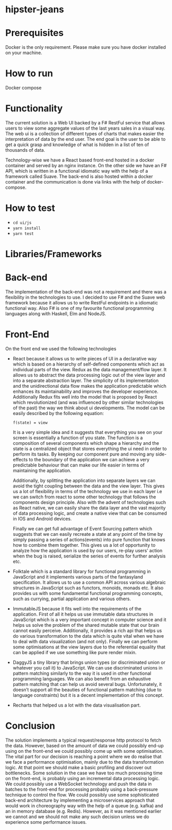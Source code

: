 # hipster-jeans

Prerequisites
=====
Docker is the only requirement. Please make sure you have docker installed on your machine.

How to run
=====
Docker compose

Functionality
=====

The current solution is a Web UI backed by a F# RestFul service that allows users to view some aggregate values of the last years sales in a visual way. The web ui is a collection of different types of charts that makes easier the interpretation of data by the end user. The end goal is the user to be able to get a quick grasp and knowledge of what is hidden in a list of ten of thousands of data.

Technology-wise we have a React based front-end hosted in a docker container and served by an nginx instance. On the other side we have an F# API, which is written in a functional idiomatic way with the help of a framework called Suave. The back-end is also hosted within a docker container and the communication is done via links with the help of docker-compose.

How to test
=====
 - `cd ui/js`
 - `yarn install`
 - `yarn test`

 Libraries/Frameworks
=====

Back-end
=====
The implementation of the back-end was not a requirement and there was a flexibility in the technologies to use. I decided to use F# and the Suave web framework because it allows us to write RestFul endpoints in a idiomatic functional way. Also F# is one of my favourite functional programming languages along with Haskell, Elm and NodeJS.

Front-End
=====

On the front end we used the following technologies

- React  because it allows us to write pieces of UI in a declarative way which is based on a hierarchy of self-defined components which act as individual parts of the view.
Redux as the data management/flow layer. It allows us to abstract the data processing logic out of the view layer and into a separate abstraction layer. The simplicity of its implementation and the unidirectional data flow makes the application predictable which enhances its maintainability and improves the developer experience. Additionally Redux fits well into the model that is proposed by React which revolutionized (and was influenced by other similar technologies of the past) the way we think about ui developments. The model can be easily described by the following equation:

  `f(state) = view`

    It is a very simple idea and it suggests that everything you see on your screen is essentially a function of you state. The function is a composition of several components which shape a hierarchy and the state is a centralized object that stores everything the ui need in order to perform its tasks. By keeping our component pure and moving any side-effects to the boundary of the application we can achieve a very predictable behaviour that can make our life easier in terms of maintaining the application.

  Additionally, by splitting the application into separate layers we can avoid the tight coupling between the data and the view layer. This gives us a lot of flexibility in terms of the technology we use in each layer i.e we can switch from react to some other technology that follows the components design principle. Also with the advent of technologies such as React native, we can easily share the data layer and the vast majority of data processing logic, and create a native view that can be consumed in IOS and Android devices.

  Finally we can get full advantage of Event Sourcing pattern which suggests that we can easily recreate a state at any point of the time by simply passing a series of actions(events) into pure function that knows how to combine them together. This gives us a lot of opportunity to analyze how the application is used by our users, re-play users’ action when the bug is raised, serialize the series of events for further analysis etc.

- Folktale which is a standard library for functional programming in JavaScript and it implements various parts of the fantasyland specification. It allows us to use a common API across various algebraic structures in JavaScript such as functors, monoids, monads etc. It also provides us with some fundamental functional programming concepts, such as currying, partial application and various others.
- ImmutableJS because it fits well into the requirements of the application. First of all it helps us use immutable data structures in JavaScript which is a very important concept in computer science and it helps us solve the problem of the shared mutable state that our brain cannot easily perceive. Additionally, it provides a rich api that helps us do various transformation to the data which is quite vital when we have to deal with data visualization (and not only). Finally we can perform some optimisations at the view layers due to the referential equality that can be applied if we use something like pure render mixin.
- DaggyJS a tiny library that brings union types (or discriminated union or whatever you call it) to JavaScript. We can use discriminated unions in pattern matching similarly to the way it is used in other functional programming languages. We can also benefit from an exhaustive pattern matching that can help us avoid several bugs. Unfortunately, it doesn’t support all the beauties of functional pattern matching (due to language constraints) but it is a decent implementation of this concept.
- Recharts that helped us a lot with the data visualisation part.

Conclusion
===
The solution implements a typical request/response http protocol to fetch the data. However, based on the amount of data we could possibly end-up using on the front-end we could possibly come up with some optimisation. The vital part for our decision is reaching a point where we do realise that we face a performance optimisation, mainly due to the data transformation logic. At that point we should make a basic profiling and discover out bottlenecks. Some solution in the case we have too much processing time on the front-end, is probably using an incremental data processing logic. We could possibly use a WebSocket technology and push the data in batches to the front-end for processing probably using a back-pressure technique to control the flow. We could possibly use some sophisticated back-end architecture by implementing a microservices approach that would work in choreography way with the help of a queue (e.g. kafka) and an in memory database (e.g. Redis). However, as it was mentioned earlier we cannot and we should not make any such decision unless we do experience some performance issues.
